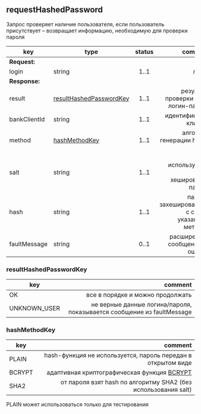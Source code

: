 ## requestHashedPassword

Запрос проверяет наличие пользователя, если пользователь присутствует – возвращает информацию, необходимую для проверки пароля

key | type | status | comment
--- | ---- | :----: | ---:
**Request:** | | |
login | string | 1..1 | логин
**Response:** | | |
result | [resultHashedPasswordKey](#resulthashedpasswordkey) | 1..1 | результат проверки пары логин-пароль
bankClientId | string | 1..1 | идентификатор клиента
method | [hashMethodKey](#hashmethodkey) | 1..1 | алгоритм генерации hash-кода
salt | string | 1..1 | соль, используемая для хеширования пароля
hash | string | 1..1 | пароль, захешированный с солью указанным методом
faultMessage | string | 0..1 | расширенное сообщение об ошибке

### resultHashedPasswordKey

key | comment
--- | ---:
OK | все в порядке и можно продолжать
UNKNOWN_USER | не верные данные логина/пароля, показывается сообщение из faultMessage

### hashMethodKey

key | comment
--- | ---:
PLAIN | hash-функция не используется, пароль передан в открытом виде
BCRYPT | aдаптивная криптографическая функция [BCRYPT](https://ru.wikipedia.org/wiki/Bcrypt)
SHA2 | от пароля взят hash по алгоритму SHA2 (без использования salt)

<aside class="warning">PLAIN может использоваться только для тестирования</aside>
